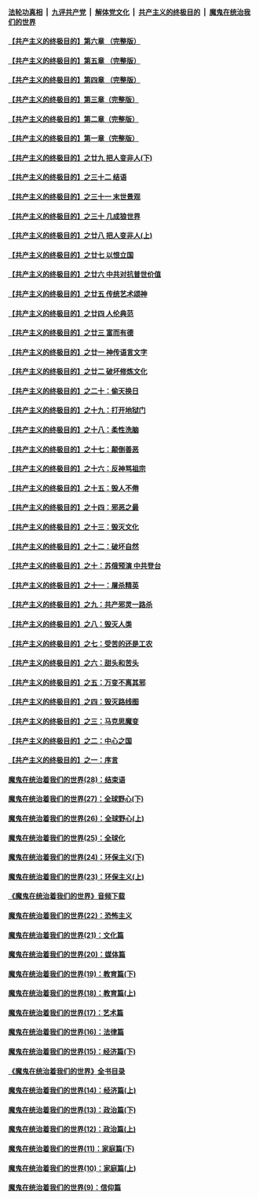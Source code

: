 

####  [法轮功真相](../../../../basic/blob/master/README.md?t=06300531) &nbsp;|&nbsp; [九评共产党](../../../../9ping.md/blob/master/README.md?t=06300531) &nbsp;|&nbsp; [解体党文化](../../../../jtdwh.md/blob/master/README.md?t=06300531)  &nbsp;|&nbsp; [共产主义的终极目的](../../../../gczydzjmd.md/blob/master/README.md?t=06300531) &nbsp;|&nbsp; [魔鬼在统治我们的世界](../../../../mgztzwmdsj.md/blob/master/README.md?t=06300531) 

#### [【共产主义的终极目的】第六章 （完整版）](../pages/nsc422/n11428913.md?t=06300531) 

#### [【共产主义的终极目的】第五章 （完整版）](../pages/nsc422/n11428912.md?t=06300531) 

#### [【共产主义的终极目的】第四章 （完整版）](../pages/nsc422/n11428907.md?t=06300531) 

#### [【共产主义的终极目的】第三章（完整版）](../pages/nsc422/n11428848.md?t=06300531) 

#### [【共产主义的终极目的】第二章（完整版）](../pages/nsc422/n11428831.md?t=06300531) 

#### [【共产主义的终极目的】第一章（完整版）](../pages/nsc422/n11417651.md?t=06300531) 

#### [【共产主义的终极目的】之廿九 把人变非人(下)](../pages/nsc422/n11344140.md?t=06300531) 

#### [【共产主义的终极目的】之三十二 结语](../pages/nsc422/n11360535.md?t=06300531) 

#### [【共产主义的终极目的】之三十一 末世景观](../pages/nsc422/n11351129.md?t=06300531) 

#### [【共产主义的终极目的】之三十 几成狼世界](../pages/nsc422/n11348280.md?t=06300531) 

#### [【共产主义的终极目的】之廿八 把人变非人(上)](../pages/nsc422/n11340492.md?t=06300531) 

#### [【共产主义的终极目的】之廿七 以恨立国](../pages/nsc422/n11336944.md?t=06300531) 

#### [【共产主义的终极目的】之廿六 中共对抗普世价值](../pages/nsc422/n11324785.md?t=06300531) 

#### [【共产主义的终极目的】之廿五 传统艺术颂神](../pages/nsc422/n11296396.md?t=06300531) 

#### [【共产主义的终极目的】之廿四 人伦典范](../pages/nsc422/n11296397.md?t=06300531) 

#### [【共产主义的终极目的】之廿三 富而有德](../pages/nsc422/n11283598.md?t=06300531) 

#### [【共产主义的终极目的】之廿一 神传语言文字](../pages/nsc422/n11263265.md?t=06300531) 

#### [【共产主义的终极目的】之廿二 破坏修炼文化](../pages/nsc422/n11245728.md?t=06300531) 

#### [【共产主义的终极目的】之二十：偷天换日](../pages/nsc422/n11238846.md?t=06300531) 

#### [【共产主义的终极目的】之十九：打开地狱门](../pages/nsc422/n11206376.md?t=06300531) 

#### [【共产主义的终极目的】之十八：柔性洗脑](../pages/nsc422/n11199994.md?t=06300531) 

#### [【共产主义的终极目的】之十七：颠倒善恶](../pages/nsc422/n11179782.md?t=06300531) 

#### [【共产主义的终极目的】之十六：反神骂祖宗](../pages/nsc422/n11166798.md?t=06300531) 

#### [【共产主义的终极目的】之十五：毁人不倦](../pages/nsc422/n11166792.md?t=06300531) 

#### [【共产主义的终极目的】之十四：邪恶之最](../pages/nsc422/n11150249.md?t=06300531) 

#### [【共产主义的终极目的】之十三：毁灭文化](../pages/nsc422/n11135227.md?t=06300531) 

#### [【共产主义的终极目的】之十二：破坏自然](../pages/nsc422/n11135214.md?t=06300531) 

#### [【共产主义的终极目的】之十：苏俄预演 中共登台](../pages/nsc422/n11118424.md?t=06300531) 

#### [【共产主义的终极目的】之十一：屠杀精英](../pages/nsc422/n11118442.md?t=06300531) 

#### [【共产主义的终极目的】之九：共产邪灵一路杀](../pages/nsc422/n11114139.md?t=06300531) 

#### [【共产主义的终极目的】之八：毁灭人类](../pages/nsc422/n11108503.md?t=06300531) 

#### [【共产主义的终极目的】之七：受苦的还是工农](../pages/nsc422/n11101809.md?t=06300531) 

#### [【共产主义的终极目的】之六：甜头和苦头](../pages/nsc422/n11096971.md?t=06300531) 

#### [【共产主义的终极目的】之五：万变不离其邪](../pages/nsc422/n11091285.md?t=06300531) 

#### [【共产主义的终极目的】之四：毁灭路线图](../pages/nsc422/n11086284.md?t=06300531) 

#### [【共产主义的终极目的】之三：马克思魔变](../pages/nsc422/n11061941.md?t=06300531) 

#### [【共产主义的终极目的】之二：中心之国](../pages/nsc422/n11047728.md?t=06300531) 

#### [【共产主义的终极目的】之一：序言](../pages/nsc422/n11086077.md?t=06300531) 

#### [魔鬼在统治着我们的世界(28)：结束语](../pages/nsc422/n10936246.md?t=06300531) 

#### [魔鬼在统治着我们的世界(27)：全球野心(下)](../pages/nsc422/n10928319.md?t=06300531) 

#### [魔鬼在统治着我们的世界(26)：全球野心(上)](../pages/nsc422/n10900318.md?t=06300531) 

#### [魔鬼在统治着我们的世界(25)：全球化](../pages/nsc422/n10788205.md?t=06300531) 

#### [魔鬼在统治着我们的世界(24)：环保主义(下)](../pages/nsc422/n10695307.md?t=06300531) 

#### [魔鬼在统治着我们的世界(23)：环保主义(上)](../pages/nsc422/n10688613.md?t=06300531) 

#### [《魔鬼在统治着我们的世界》音频下载](../pages/nsc422/n10635553.md?t=06300531) 

#### [魔鬼在统治着我们的世界(22)：恐怖主义](../pages/nsc422/n10614727.md?t=06300531) 

#### [魔鬼在统治着我们的世界(21)：文化篇](../pages/nsc422/n10597706.md?t=06300531) 

#### [魔鬼在统治着我们的世界(20)：媒体篇](../pages/nsc422/n10586579.md?t=06300531) 

#### [魔鬼在统治着我们的世界(19)：教育篇(下)](../pages/nsc422/n10564808.md?t=06300531) 

#### [魔鬼在统治着我们的世界(18)：教育篇(上)](../pages/nsc422/n10526970.md?t=06300531) 

#### [魔鬼在统治着我们的世界(17)：艺术篇](../pages/nsc422/n10499093.md?t=06300531) 

#### [魔鬼在统治着我们的世界(16)：法律篇](../pages/nsc422/n10485969.md?t=06300531) 

#### [魔鬼在统治着我们的世界(15)：经济篇(下)](../pages/nsc422/n10469975.md?t=06300531) 

#### [《魔鬼在统治着我们的世界》全书目录](../pages/nsc422/n10464261.md?t=06300531) 

#### [魔鬼在统治着我们的世界(14)：经济篇(上)](../pages/nsc422/n10457370.md?t=06300531) 

#### [魔鬼在统治着我们的世界(13)：政治篇(下)](../pages/nsc422/n10448270.md?t=06300531) 

#### [魔鬼在统治着我们的世界(12)：政治篇(上)](../pages/nsc422/n10444576.md?t=06300531) 

#### [魔鬼在统治着我们的世界(11)：家庭篇(下)](../pages/nsc422/n10440961.md?t=06300531) 

#### [魔鬼在统治着我们的世界(10)：家庭篇(上)](../pages/nsc422/n10435448.md?t=06300531) 

#### [魔鬼在统治着我们的世界(9)：信仰篇](../pages/nsc422/n10432159.md?t=06300531) 

